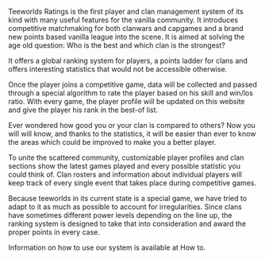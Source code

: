 Teeworlds Ratings is the first player and clan management system of its kind with many useful 
features for the vanilla community. It introduces competitive matchmaking for both clanwars and
capgames and a brand new points based vanilla league into the scene. It is aimed at solving the 
age old question: Who is the best and which clan is the strongest?


It offers a global ranking system for players, a points ladder for clans and offers interesting
statistics that would not be accessible otherwise.

Once the player joins a competitive game, data will be collected and passed through a special algorithm
to rate the player based on his skill and win/los ratio. With every game, the player profile
will be updated on this website and give the player his rank in the best-of list.

Ever wondered how good you or your clan is compared to others? Now you will will know, and thanks to the 
statistics, it will be easier than ever to know the areas which could be improved to make you a better player. 

To unite the scattered community, customizable player profiles and clan sections show the latest games played 
and every possible statistic you could think of. Clan rosters and information about individual players will 
keep track of every single event that takes place during competitive games.

Because teeworlds in its current state is a special game, we have tried to adapt to it as much as possible to
account for irregularities. Since clans have sometimes different power levels depending on the line up, the 
ranking system is designed to take that into consideration and award the proper points in every case.

Information on how to use our system is available at How to.
